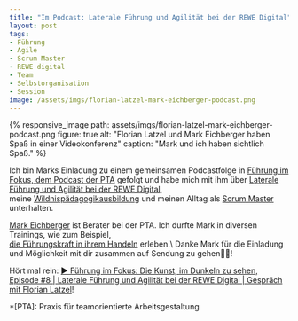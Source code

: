 ```yaml
---
title: "Im Podcast: Laterale Führung und Agilität bei der REWE Digital"
layout: post
tags:
- Führung
- Agile
- Scrum Master
- REWE digital
- Team
- Selbstorganisation
- Session
image: /assets/imgs/florian-latzel-mark-eichberger-podcast.png
---
```

{% responsive_image path: assets/imgs/florian-latzel-mark-eichberger-podcast.png
figure: true alt: "Florian Latzel und Mark Eichberger haben Spaß in einer Videokonferenz"
caption: "Mark und ich haben sichtlich Spaß." %}


Ich bin Marks Einladung zu einem gemeinsamen Podcastfolge in
[Führung im Fokus, dem Podcast der PTA](
https://www.pta-team.com/podcast-fuehrung-im-fokus) gefolgt
und habe mich mit ihm über [Laterale Führung und Agilität bei der REWE Digital](
https://www.pta-team.com/podcast-episode-8-laterale-fuehrung-agilitaet-rewedigital),   
meine [Wildnispädagogikausbildung](/thema/wildnispadagogik/)
und meinen Alltag als [Scrum Master](/thema/scrum-master) unterhalten.

[Mark Eichberger](https://www.linkedin.com/in/mark-eichberger/) 
ist Berater bei der PTA. 
Ich durfte Mark in diversen Trainings, wie zum Beispiel,     
[die Führungskraft in ihrem Handeln](
/2020/03/12/2020-kalenderwoche-10.html#die-führungskraft-in-ihrem-handeln)
 erleben.\\
Danke Mark für die Einladung 
und Möglichkeit mit dir zusammen auf Sendung zu gehen🙏🏻!

Hört mal rein:
[▶️ Führung im Fokus: Die Kunst, im Dunkeln zu sehen, Episode #8 
| Laterale Führung und Agilität bei der REWE Digital  | Gespräch mit Florian Latzel](
https://www.pta-team.com/podcast-episode-8-laterale-fuehrung-agilitaet-rewedigital)!

*[PTA]: Praxis für teamorientierte Arbeitsgestaltung
